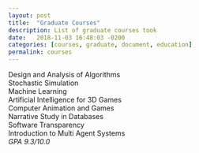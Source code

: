 ```yaml
---
layout: post
title:  "Graduate Courses"
description: List of graduate courses took
date:   2018-11-03 16:48:03 -0200
categories: [courses, graduate, document, education]
permalink: courses
---
```

Design and Analysis of Algorithms  
Stochastic Simulation  
Machine Learning  
Artificial Intelligence for 3D Games  
Computer Animation and Games  
Narrative Study in Databases  
Software Transparency  
Introduction to Multi Agent Systems  
<i>GPA 9.3/10.0</i>
